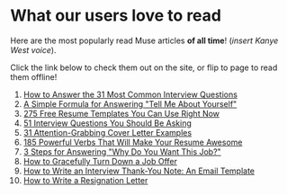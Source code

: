 # What our users love to read

Here are the most popularly read Muse articles **of all time**!  (*insert Kanye West voice*).

Click the link below to check them out on the site, or flip to page to read them offline!

1. [How to Answer the 31 Most Common Interview Questions](themuse.com/advice/how-to-answer-the-31-most-common-interview-questions)
2. [A Simple Formula for Answering "Tell Me About Yourself"](themuse.com/advice/a-simple-formula-for-answering-tell-me-about-yourself)
3. [275 Free Resume Templates You Can Use Right Now](themuse.com/advice/275-free-resume-templates-you-can-use-right-now)
4. [51 Interview Questions You Should Be Asking](themuse.com/advice/51-interview-questions-you-should-be-asking)
5. [31 Attention-Grabbing Cover Letter Examples](themuse.com/advice/31-attentiongrabbing-cover-letter-examples)
6. [185 Powerful Verbs That Will Make Your Resume Awesome](themuse.com/advice/185-powerful-verbs-that-will-make-your-resume-awesome)
7. [3 Steps for Answering "Why Do You Want This Job?"](themuse.com/advice/3-steps-for-answering-why-do-you-want-this-job)
8. [How to Gracefully Turn Down a Job Offer](themuse.com/advice/how-to-gracefully-turn-down-a-job-offer)
9. [How to Write an Interview Thank-You Note: An Email Template](themuse.com/advice/how-to-write-an-interview-thankyou-note-an-email-template)
10. [How to Write a Resignation Letter](themuse.com/advice/how-to-write-a-resignation-letter)